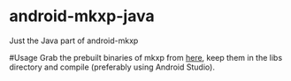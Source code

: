 # android-mkxp-java
Just the Java part of android-mkxp

#Usage
Grab the prebuilt binaries of mkxp from [here](https://github.com/radialapps/android-mkxp/releases/), keep them in the libs directory and compile (preferably using Android Studio).